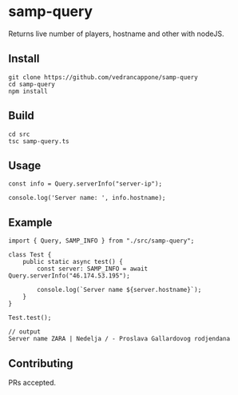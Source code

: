 # samp-query

Returns live number of players, hostname and other with nodeJS.

## Install

```
git clone https://github.com/vedrancappone/samp-query
cd samp-query
npm install
```

## Build
```
cd src
tsc samp-query.ts
```

## Usage

```
const info = Query.serverInfo("server-ip");

console.log('Server name: ', info.hostname);
```

## Example
```
import { Query, SAMP_INFO } from "./src/samp-query";

class Test {
    public static async test() {
        const server: SAMP_INFO = await Query.serverInfo("46.174.53.195");

        console.log(`Server name ${server.hostname}`);
    }
}

Test.test();

// output
Server name ZARA | Nedelja / - Proslava Gallardovog rodjendana
```

## Contributing

PRs accepted.
